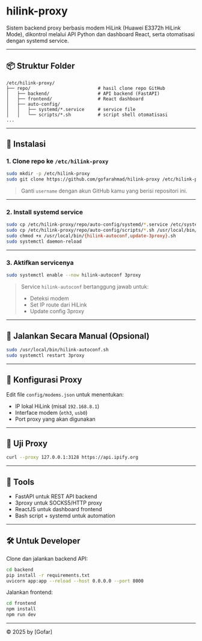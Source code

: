 
# hilink-proxy

Sistem backend proxy berbasis modem HiLink (Huawei E3372h HiLink Mode), dikontrol melalui API Python dan dashboard React, serta otomatisasi dengan systemd service.

---

## 📦 Struktur Folder

```
/etc/hilink-proxy/
├── repo/                         # hasil clone repo GitHub
│   ├── backend/                  # API backend (FastAPI)
│   ├── frontend/                 # React dashboard
│   ├── auto-config/
│   │   ├── systemd/*.service     # service file
│   │   └── scripts/*.sh          # script shell otomatisasi
...
```

---

## 🧩 Instalasi

### 1. Clone repo ke `/etc/hilink-proxy`

```bash
sudo mkdir -p /etc/hilink-proxy
sudo git clone https://github.com/gofarahmad/hilink-proxy /etc/hilink-proxy/repo
```

> Ganti `username` dengan akun GitHub kamu yang berisi repositori ini.

---

### 2. Install systemd service

```bash
sudo cp /etc/hilink-proxy/repo/auto-config/systemd/*.service /etc/systemd/system/
sudo cp /etc/hilink-proxy/repo/auto-config/scripts/*.sh /usr/local/bin/
sudo chmod +x /usr/local/bin/{hilink-autoconf,update-3proxy}.sh
sudo systemctl daemon-reload
```

---

### 3. Aktifkan servicenya

```bash
sudo systemctl enable --now hilink-autoconf 3proxy
```

> Service `hilink-autoconf` bertanggung jawab untuk:
> - Deteksi modem
> - Set IP route dari HiLink
> - Update config 3proxy

---

## 🚀 Jalankan Secara Manual (Opsional)

```bash
sudo /usr/local/bin/hilink-autoconf.sh
sudo systemctl restart 3proxy
```

---

## 📂 Konfigurasi Proxy

Edit file `config/modems.json` untuk menentukan:
- IP lokal HiLink (misal `192.168.8.1`)
- Interface modem (`eth3`, `usb0`)
- Port proxy yang akan digunakan

---

## 🧪 Uji Proxy

```bash
curl --proxy 127.0.0.1:3128 https://api.ipify.org
```

---

## 🔧 Tools

- FastAPI untuk REST API backend
- 3proxy untuk SOCKS5/HTTP proxy
- ReactJS untuk dashboard frontend
- Bash script + systemd untuk automation

---

## 🛠 Untuk Developer

Clone dan jalankan backend API:

```bash
cd backend
pip install -r requirements.txt
uvicorn app:app --reload --host 0.0.0.0 --port 8000
```

Jalankan frontend:

```bash
cd frontend
npm install
npm run dev
```

---

© 2025 by [Gofar]
